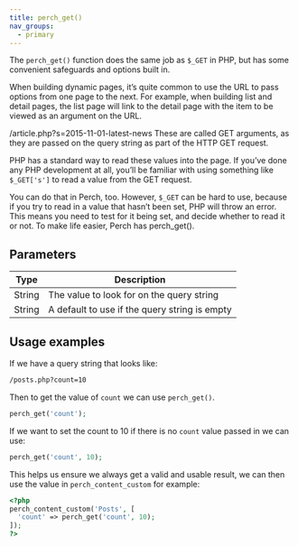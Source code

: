 ```yaml
---
title: perch_get()
nav_groups:
  - primary
---
```


The `perch_get()` function does the same job as `$_GET` in PHP, but has some convenient safeguards and options built in.

When building dynamic pages, it’s quite common to use the URL to pass options from one page to the next. For example, when building list and detail pages, the list page will link to the detail page with the item to be viewed as an argument on the URL.

/article.php?s=2015-11-01-latest-news
These are called GET arguments, as they are passed on the query string as part of the HTTP GET request.

PHP has a standard way to read these values into the page. If you’ve done any PHP development at all, you’ll be familiar with using something like `$_GET['s']` to read a value from the GET request.

You can do that in Perch, too. However, `$_GET` can be hard to use, because if you try to read in a value that hasn’t been set, PHP will throw an error. This means you need to test for it being set, and decide whether to read it or not. To make life easier, Perch has perch_get().

## Parameters

| Type | Description |
|-|-|
| String   | The value to look for on the query string |
| String | A default to use if the query string is empty |


## Usage examples

If we have a query string that looks like:

```html
/posts.php?count=10
```

Then to get the value of `count` we can use `perch_get()`.

```php
perch_get('count');
```

If we want to set the count to 10 if there is no `count` value passed in we can use:

```php
perch_get('count', 10);
```

This helps us ensure we always get a valid and usable result, we can then use the value in `perch_content_custom` for example:

```php
<?php
perch_content_custom('Posts', [
  'count' => perch_get('count', 10);
]);
?>
```
